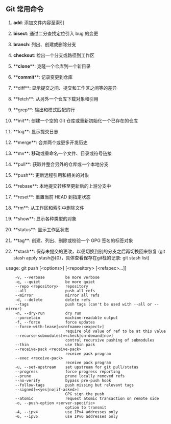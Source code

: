 ## Git 常用命令

1. **add**: 添加文件内容至索引

2. **bisect**: 通过二分查找定位引入 bug 的变更

3. **branch**: 列出、创建或删除分支

4. **checkout**: 检出一个分支或路径到工作区

5. \*\***clone**\*\*: 克隆一个仓库到一个新目录

6. \*\***commit**\*\*: 记录变更到仓库

7. \*\*diff\*\*: 显示提交之间、提交和工作区之间等的差异

8. \*\*fetch\*\*: 从另外一个仓库下载对象和引用

9. \*\*grep\*\*: 输出和模式匹配的行

10. \*\*init\*\*: 创建一个空的 Git 仓库或重新初始化一个已存在的仓库

11. \*\*log\*\*: 显示提交日志

12. \*\*merge\*\*: 合并两个或更多开发历史

13. \*\*mv\*\*: 移动或重命名一个文件、目录或符号链接

14. \*\*pull\*\*: 获取并整合另外的仓库或一个本地分支

15. \*\*push\*\*: 更新远程引用和相关的对象

16. \*\*rebase\*\*: 本地提交转移至更新后的上游分支中

17. \*\*reset\*\*: 重置当前 HEAD 到指定状态

18. \*\*rm\*\*: 从工作区和索引中删除文件

19. \*\*show\*\*: 显示各种类型的对象

20. \*\*status\*\*: 显示工作区状态

21. \*\*tag\*\*: 创建、列出、删除或校验一个 GPG 签名的标签对象

22. \*\*stash\*\*: 保存未提交的更改，以便切换到别的分支之后再切换回来恢复 \(git stash apply stash@{0}，具体查看保存在git栈的记录: git stash list\)



usage: git push \[&lt;options&gt;\] \[&lt;repository&gt; \[&lt;refspec&gt;...\]\]

```
    -v, --verbose         be more verbose
    -q, --quiet           be more quiet
    --repo <repository>   repository
    --all                 push all refs
    --mirror              mirror all refs
    -d, --delete          delete refs
    --tags                push tags (can't be used with --all or --mirror)
    -n, --dry-run         dry run
    --porcelain           machine-readable output
    -f, --force           force updates
    --force-with-lease[=<refname>:<expect>]
                          require old value of ref to be at this value
    --recurse-submodules[=<check|on-demand|no>]
                          control recursive pushing of submodules
    --thin                use thin pack
    --receive-pack <receive-pack>
                          receive pack program
    --exec <receive-pack>
                          receive pack program
    -u, --set-upstream    set upstream for git pull/status
    --progress            force progress reporting
    --prune               prune locally removed refs
    --no-verify           bypass pre-push hook
    --follow-tags         push missing but relevant tags
    --signed[=<yes|no|if-asked>]
                          GPG sign the push
    --atomic              request atomic transaction on remote side
    -o, --push-option <server-specific>
                          option to transmit
    -4, --ipv4            use IPv4 addresses only
    -6, --ipv6            use IPv6 addresses only
```





